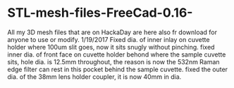 # STL-mesh-files-FreeCad-0.16-
All my 3D mesh files that are on HackaDay are here also fr download for anyone to use or modify.
1/19/2017 Fixed dia. of inner inlay on cuvette holder where 100um slit goes, now it sits snugly without pinching.
fixed inner dia. of front face on cuvette holder behond where the sample cuvette sits, hole dia. is 12.5mm throughout, the reason is now the 532nm Raman edge filter can rest in this pocket behind the sample cuvette.
fixed the outer dia. of the 38mm lens holder coupler, it is now 40mm in dia. 
